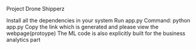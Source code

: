 Project Drone Shipperz

Install all the dependencies in your system
Run app.py
Command: python app.py
Copy the link which is generated and please view the webpage(protoype)
The ML code is also explicitly built for the business analytics part
